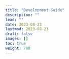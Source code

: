 ```yaml
---
title: "Development Guide"
description: ""
lead: ""
date: 2023-08-23
lastmod: 2023-08-23
draft: false
images: []
toc: true
weight: 700
---
```

